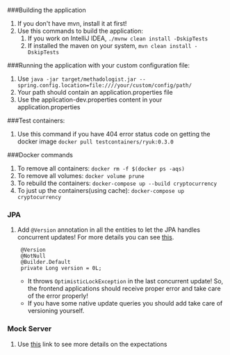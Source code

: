 ###Building the application
1. If you don't have mvn, install it at first!
2. Use this commands to build the application:
    1. If you work on IntelliJ IDEA, `./mvnw clean install -DskipTests`
    2. If installed the maven on your system, `mvn clean install -DskipTests`

###Running the application with your custom configuration file:
1. Use `java -jar target/methadologist.jar --spring.config.location=file:////your/custom/config/path/`
2. Your path should contain an application.properties file
3. Use the application-dev.properties content in your application.properties


###Test containers:
1. Use this command if you have 404 error status code on getting the docker
   image `docker pull testcontainers/ryuk:0.3.0`

###Docker commands
1. To remove all containers: `docker rm -f $(docker ps -aqs)`
2. To remove all volumes: `docker volume prune`
3. To rebuild the containers: `docker-compose up --build cryptocurrency`
4. To just up the containers(using cache): `docker-compose up cryptocurrency`

### JPA
1. Add `@Version` annotation in all the entities to let the JPA handles concurrent updates!
   For more details you can see [this](https://stackoverflow.com/questions/2572566/java-jpa-version-annotation).
   ```
    @Version
    @NotNull
    @Builder.Default
    private Long version = 0L;
   ```
    - It throws `OptimisticLockException` in the last concurrent update! So, the frontend applications should receive
      proper error and take care of the error properly!
    - If you have some native update queries you should add take care of versioning yourself.

### Mock Server
1. Use [this](https://www.mock-server.com/mock_server/creating_expectations.html#button_match_request_by_negative_priority) link to see more details on the expectations
